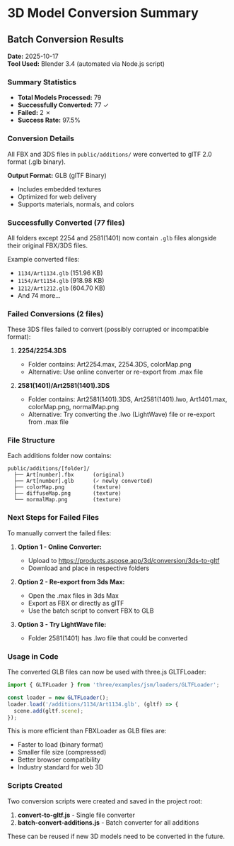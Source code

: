 # 3D Model Conversion Summary

## Batch Conversion Results

**Date:** 2025-10-17  
**Tool Used:** Blender 3.4 (automated via Node.js script)

### Summary Statistics

- **Total Models Processed:** 79
- **Successfully Converted:** 77 ✓
- **Failed:** 2 ✗
- **Success Rate:** 97.5%

### Conversion Details

All FBX and 3DS files in `public/additions/` were converted to glTF 2.0 format (.glb binary).

**Output Format:** GLB (glTF Binary)
- Includes embedded textures
- Optimized for web delivery
- Supports materials, normals, and colors

### Successfully Converted (77 files)

All folders except 2254 and 2581(1401) now contain `.glb` files alongside their original FBX/3DS files.

Example converted files:
- `1134/Art1134.glb` (151.96 KB)
- `1154/Art1154.glb` (918.98 KB)
- `1212/Art1212.glb` (604.70 KB)
- And 74 more...

### Failed Conversions (2 files)

These 3DS files failed to convert (possibly corrupted or incompatible format):

1. **2254/2254.3DS**
   - Folder contains: Art2254.max, 2254.3DS, colorMap.png
   - Alternative: Use online converter or re-export from .max file

2. **2581(1401)/Art2581(1401).3DS**
   - Folder contains: Art2581(1401).3DS, Art2581(1401).lwo, Art1401.max, colorMap.png, normalMap.png
   - Alternative: Try converting the .lwo (LightWave) file or re-export from .max file

### File Structure

Each additions folder now contains:
```
public/additions/[folder]/
  ├── Art[number].fbx      (original)
  ├── Art[number].glb      (✓ newly converted)
  ├── colorMap.png         (texture)
  ├── diffuseMap.png       (texture)
  └── normalMap.png        (texture)
```

### Next Steps for Failed Files

To manually convert the failed files:

1. **Option 1 - Online Converter:**
   - Upload to https://products.aspose.app/3d/conversion/3ds-to-gltf
   - Download and place in respective folders

2. **Option 2 - Re-export from 3ds Max:**
   - Open the .max files in 3ds Max
   - Export as FBX or directly as glTF
   - Use the batch script to convert FBX to GLB

3. **Option 3 - Try LightWave file:**
   - Folder 2581(1401) has .lwo file that could be converted

### Usage in Code

The converted GLB files can now be used with three.js GLTFLoader:

```javascript
import { GLTFLoader } from 'three/examples/jsm/loaders/GLTFLoader';

const loader = new GLTFLoader();
loader.load('/additions/1134/Art1134.glb', (gltf) => {
  scene.add(gltf.scene);
});
```

This is more efficient than FBXLoader as GLB files are:
- Faster to load (binary format)
- Smaller file size (compressed)
- Better browser compatibility
- Industry standard for web 3D

### Scripts Created

Two conversion scripts were created and saved in the project root:

1. **convert-to-gltf.js** - Single file converter
2. **batch-convert-additions.js** - Batch converter for all additions

These can be reused if new 3D models need to be converted in the future.
